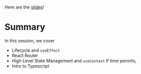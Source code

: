 Here are the [slides](https://docs.google.com/presentation/d/1cCNH9LoaxntyggWyzXIjKZgQo81ITjoFqJUY4U45RhU/edit?usp=sharing)!

# Summary
In this session, we cover
- Lifecycle and `useEffect`
- React Router
- High Level State Management and `useContext`
If time permits,
- Intro to Typescript
